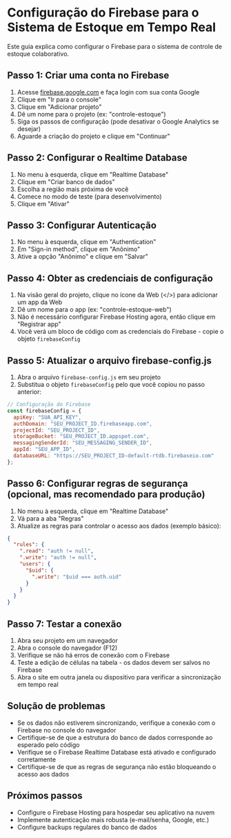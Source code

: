 # Configuração do Firebase para o Sistema de Estoque em Tempo Real

Este guia explica como configurar o Firebase para o sistema de controle de estoque colaborativo.

## Passo 1: Criar uma conta no Firebase

1. Acesse [firebase.google.com](https://firebase.google.com/) e faça login com sua conta Google
2. Clique em "Ir para o console"
3. Clique em "Adicionar projeto"
4. Dê um nome para o projeto (ex: "controle-estoque")
5. Siga os passos de configuração (pode desativar o Google Analytics se desejar)
6. Aguarde a criação do projeto e clique em "Continuar"

## Passo 2: Configurar o Realtime Database

1. No menu à esquerda, clique em "Realtime Database"
2. Clique em "Criar banco de dados"
3. Escolha a região mais próxima de você
4. Comece no modo de teste (para desenvolvimento)
5. Clique em "Ativar"

## Passo 3: Configurar Autenticação

1. No menu à esquerda, clique em "Authentication"
2. Em "Sign-in method", clique em "Anônimo"
3. Ative a opção "Anônimo" e clique em "Salvar"

## Passo 4: Obter as credenciais de configuração

1. Na visão geral do projeto, clique no ícone da Web (</>) para adicionar um app da Web
2. Dê um nome para o app (ex: "controle-estoque-web")
3. Não é necessário configurar Firebase Hosting agora, então clique em "Registrar app"
4. Você verá um bloco de código com as credenciais do Firebase - copie o objeto `firebaseConfig`

## Passo 5: Atualizar o arquivo firebase-config.js

1. Abra o arquivo `firebase-config.js` em seu projeto
2. Substitua o objeto `firebaseConfig` pelo que você copiou no passo anterior:

```javascript
// Configuração do Firebase
const firebaseConfig = {
  apiKey: "SUA_API_KEY",
  authDomain: "SEU_PROJECT_ID.firebaseapp.com",
  projectId: "SEU_PROJECT_ID",
  storageBucket: "SEU_PROJECT_ID.appspot.com",
  messagingSenderId: "SEU_MESSAGING_SENDER_ID",
  appId: "SEU_APP_ID",
  databaseURL: "https://SEU_PROJECT_ID-default-rtdb.firebaseio.com"
};
```

## Passo 6: Configurar regras de segurança (opcional, mas recomendado para produção)

1. No menu à esquerda, clique em "Realtime Database"
2. Vá para a aba "Regras"
3. Atualize as regras para controlar o acesso aos dados (exemplo básico):

```json
{
  "rules": {
    ".read": "auth != null",
    ".write": "auth != null",
    "users": {
      "$uid": {
        ".write": "$uid === auth.uid"
      }
    }
  }
}
```

## Passo 7: Testar a conexão

1. Abra seu projeto em um navegador
2. Abra o console do navegador (F12)
3. Verifique se não há erros de conexão com o Firebase
4. Teste a edição de células na tabela - os dados devem ser salvos no Firebase
5. Abra o site em outra janela ou dispositivo para verificar a sincronização em tempo real

## Solução de problemas

- Se os dados não estiverem sincronizando, verifique a conexão com o Firebase no console do navegador
- Certifique-se de que a estrutura do banco de dados corresponde ao esperado pelo código
- Verifique se o Firebase Realtime Database está ativado e configurado corretamente
- Certifique-se de que as regras de segurança não estão bloqueando o acesso aos dados

## Próximos passos

- Configure o Firebase Hosting para hospedar seu aplicativo na nuvem
- Implemente autenticação mais robusta (e-mail/senha, Google, etc.)
- Configure backups regulares do banco de dados 